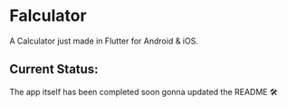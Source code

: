 # Falculator

A Calculator just made in Flutter for Android & iOS.

## Current Status:

The app itself has been completed soon gonna updated the README 🛠️
